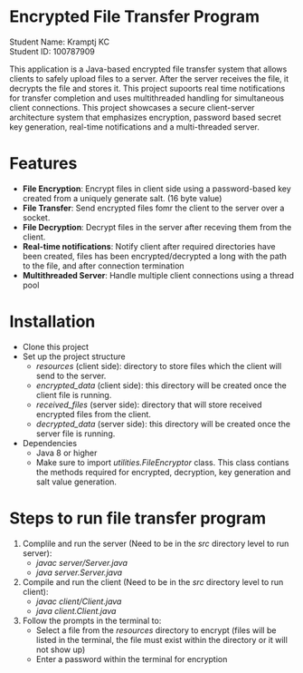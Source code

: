 # Encrypted File Transfer Program

Student Name: Kramptj KC\
Student ID: 100787909 

This application is a Java-based encrypted file transfer system that allows clients to safely upload files to a server. 
After the server receives the file, it decrypts the file and stores it. This project supoorts real time notifications for transfer
completion and uses multithreaded handling for simultaneous client connections. This project showcases a secure client-server 
architecture system that emphasizes encryption, password based secret key generation, real-time notifications and a multi-threaded server.

# Features 
- **File Encryption**: Encrypt files in client side using a password-based key created from a uniquely generate salt. (16 byte value)
- **File Transfer**: Send encrypted files fomr the client to the server over a socket.
- **File Decryption**: Decrypt files in the server after receving them from the client.
- **Real-time notifications**: Notify client after required directories have been created, files has been encrypted/decrypted a long with the path to the file, and after connection termination
-  **Multithreaded Server**: Handle multiple client connections using a thread pool

# Installation
- Clone this project
- Set up the project structure
  - _resources_ (client side): directory to store files which the client will send to the server.
  - _encrypted_data_ (client side): this directory will be created once the client file is running.
  - _received_files_ (server side): directory that will store received encrypted files from the client.
  - _decrypted_data_ (server side): this directory will be created once the server file is running.
-  Dependencies
    - Java 8 or higher
    - Make sure to import _utilities.FileEncryptor_ class. This class contians the methods required for encrypted, decryption, key generation and salt value generation.

# Steps to run file transfer program
1. Complile and run the server (Need to be in the _src_ directory level to run server):
    - _javac server/Server.java_
    - _java server.Server.java_
2. Compile and run the client (Need to be in the _src_ directory level to run client):
    - _javac client/Client.java_
    - _java client.Client.java_
3. Follow the prompts in the terminal to:
    - Select a file from the _resources_ directory to encrypt (files will be listed in the terminal, the file must exist within the directory or it will not show up)
    - Enter a password within the terminal for encryption
